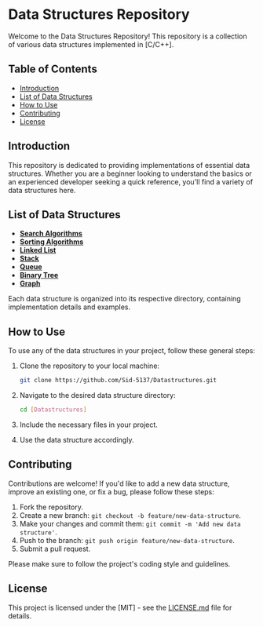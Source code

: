 # Data Structures Repository

Welcome to the Data Structures Repository! This repository is a collection of various data structures implemented in [C/C++].

## Table of Contents

- [Introduction](#introduction)
- [List of Data Structures](#list-of-data-structures)
- [How to Use](#how-to-use)
- [Contributing](#contributing)
- [License](#license)

## Introduction

This repository is dedicated to providing implementations of essential data structures. Whether you are a beginner looking to understand the basics or an experienced developer seeking a quick reference, you'll find a variety of data structures here.

## List of Data Structures

- [**Search Algorithms**](https://github.com/Sid-5137/Datastructures/tree/main/Coding_DSA/1.%20Search)
- [**Sorting Algorithms**](https://github.com/Sid-5137/Datastructures/tree/main/Coding_DSA/2.%20Sorting)
- [**Linked List**](https://github.com/Sid-5137/Datastructures/tree/main/Coding_DSA/5.%20LinkedLists)
- [**Stack**](https://github.com/Sid-5137/Datastructures/tree/main/Coding_DSA/3.%20Stack)
- [**Queue**](https://github.com/Sid-5137/Datastructures/tree/main/Coding_DSA/4.%20Queue)
- [**Binary Tree**](https://github.com/Sid-5137/Datastructures/tree/main/Coding_DSA/6.%20Trees)
- [**Graph**](https://github.com/Sid-5137/Datastructures/tree/main/Coding_DSA/7.%20Graphs)
  

Each data structure is organized into its respective directory, containing implementation details and examples.

## How to Use

To use any of the data structures in your project, follow these general steps:

1. Clone the repository to your local machine:
   ```bash
   git clone https://github.com/Sid-5137/Datastructures.git
   ```

2. Navigate to the desired data structure directory:
   ```bash
   cd [Datastructures]
   ```

3. Include the necessary files in your project.

4. Use the data structure accordingly.

## Contributing

Contributions are welcome! If you'd like to add a new data structure, improve an existing one, or fix a bug, please follow these steps:

1. Fork the repository.
2. Create a new branch: `git checkout -b feature/new-data-structure`.
3. Make your changes and commit them: `git commit -m 'Add new data structure'`.
4. Push to the branch: `git push origin feature/new-data-structure`.
5. Submit a pull request.

Please make sure to follow the project's coding style and guidelines.

## License

This project is licensed under the [MIT] - see the [LICENSE.md](LICENSE) file for details.
